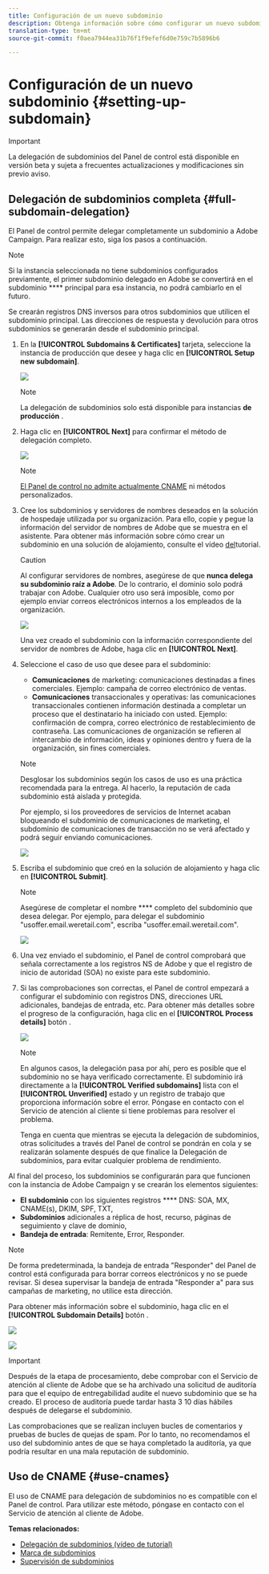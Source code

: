 ```yaml
---
title: Configuración de un nuevo subdominio
description: Obtenga información sobre cómo configurar un nuevo subdominio para las instancias de campaña
translation-type: tm+mt
source-git-commit: f0aea7944ea31b76f1f9efef6d0e759c7b5896b6

---
```



# Configuración de un nuevo subdominio {#setting-up-subdomain}

>[!IMPORTANT]
>
>La delegación de subdominios del Panel de control está disponible en versión beta y sujeta a frecuentes actualizaciones y modificaciones sin previo aviso.

## Delegación de subdominios completa {#full-subdomain-delegation}

El Panel de control permite delegar completamente un subdominio a Adobe Campaign. Para realizar esto, siga los pasos a continuación.

>[!NOTE]
>
>Si la instancia seleccionada no tiene subdominios configurados previamente, el primer subdominio delegado en Adobe se convertirá en el subdominio **** principal para esa instancia, no podrá cambiarlo en el futuro.
>
>Se crearán registros DNS inversos para otros subdominios que utilicen el subdominio principal. Las direcciones de respuesta y devolución para otros subdominios se generarán desde el subdominio principal.

1. En la **[!UICONTROL Subdomains & Certificates]** tarjeta, seleccione la instancia de producción que desee y haga clic en **[!UICONTROL Setup new subdomain]**.

   ![](assets/subdomain1.png)

   >[!NOTE]
   >
   >La delegación de subdominios solo está disponible para instancias **de producción** .

1. Haga clic en **[!UICONTROL Next]** para confirmar el método de delegación completo.

   ![](assets/subdomain3.png)

   >[!NOTE]
   >
   >[El Panel de control no admite actualmente CNAME](#use-cnames) ni métodos personalizados.

1. Cree los subdominios y servidores de nombres deseados en la solución de hospedaje utilizada por su organización. Para ello, copie y pegue la información del servidor de nombres de Adobe que se muestra en el asistente. Para obtener más información sobre cómo crear un subdominio en una solución de alojamiento, consulte el vídeo [del](https://video.tv.adobe.com/v/30175?captions=spa)tutorial.

   >[!CAUTION]
   >
   >Al configurar servidores de nombres, asegúrese de que **nunca delega su subdominio raíz a Adobe**. De lo contrario, el dominio solo podrá trabajar con Adobe. Cualquier otro uso será imposible, como por ejemplo enviar correos electrónicos internos a los empleados de la organización.

   ![](assets/subdomain4.png)

   Una vez creado el subdominio con la información correspondiente del servidor de nombres de Adobe, haga clic en **[!UICONTROL Next]**.

1. Seleccione el caso de uso que desee para el subdominio:

   * **Comunicaciones** de marketing: comunicaciones destinadas a fines comerciales. Ejemplo: campaña de correo electrónico de ventas.
   * **Comunicaciones** transaccionales y operativas: las comunicaciones transaccionales contienen información destinada a completar un proceso que el destinatario ha iniciado con usted. Ejemplo: confirmación de compra, correo electrónico de restablecimiento de contraseña. Las comunicaciones de organización se refieren al intercambio de información, ideas y opiniones dentro y fuera de la organización, sin fines comerciales.
   >[!NOTE]
   >
   >Desglosar los subdominios según los casos de uso es una práctica recomendada para la entrega. Al hacerlo, la reputación de cada subdominio está aislada y protegida.
   >
   >Por ejemplo, si los proveedores de servicios de Internet acaban bloqueando el subdominio de comunicaciones de marketing, el subdominio de comunicaciones de transacción no se verá afectado y podrá seguir enviando comunicaciones.

   ![](assets/subdomain5.png)

1. Escriba el subdominio que creó en la solución de alojamiento y haga clic en **[!UICONTROL Submit]**.

   >[!NOTE]
   >
   > Asegúrese de completar el nombre **** completo del subdominio que desea delegar. Por ejemplo, para delegar el subdominio &quot;usoffer.email.weretail.com&quot;, escriba &quot;usoffer.email.weretail.com&quot;.

   ![](assets/subdomain6.png)

1. Una vez enviado el subdominio, el Panel de control comprobará que señala correctamente a los registros NS de Adobe y que el registro de inicio de autoridad (SOA) no existe para este subdominio.

1. Si las comprobaciones son correctas, el Panel de control empezará a configurar el subdominio con registros DNS, direcciones URL adicionales, bandejas de entrada, etc. Para obtener más detalles sobre el progreso de la configuración, haga clic en el **[!UICONTROL Process details]** botón .

   ![](assets/subdomain7.png)

   >[!NOTE]
   >
   >En algunos casos, la delegación pasa por ahí, pero es posible que el subdominio no se haya verificado correctamente. El subdominio irá directamente a la **[!UICONTROL Verified subdomains]** lista con el **[!UICONTROL Unverified]** estado y un registro de trabajo que proporciona información sobre el error. Póngase en contacto con el Servicio de atención al cliente si tiene problemas para resolver el problema.
   >
   >Tenga en cuenta que mientras se ejecuta la delegación de subdominios, otras solicitudes a través del Panel de control se pondrán en cola y se realizarán solamente después de que finalice la Delegación de subdominios, para evitar cualquier problema de rendimiento.

Al final del proceso, los subdominios se configurarán para que funcionen con la instancia de Adobe Campaign y se crearán los elementos siguientes:

* **El subdominio** con los siguientes registros **** DNS: SOA, MX, CNAME(s), DKIM, SPF, TXT,
* **Subdominios** adicionales a réplica de host, recurso, páginas de seguimiento y clave de dominio,
* **Bandeja de entrada**: Remitente, Error, Responder.

>[!NOTE]
>
>De forma predeterminada, la bandeja de entrada &quot;Responder&quot; del Panel de control está configurada para borrar correos electrónicos y no se puede revisar. Si desea supervisar la bandeja de entrada &quot;Responder a&quot; para sus campañas de marketing, no utilice esta dirección.


Para obtener más información sobre el subdominio, haga clic en el **[!UICONTROL Subdomain Details]** botón .

![](assets/subdomain_details_general.png)

![](assets/subdomains_details_senderinfo.png)

>[!IMPORTANT]
>
>Después de la etapa de procesamiento, debe comprobar con el Servicio de atención al cliente de Adobe que se ha archivado una solicitud de auditoría para que el equipo de entregabilidad audite el nuevo subdominio que se ha creado. El proceso de auditoría puede tardar hasta 3 10 días hábiles después de delegarse el subdominio.
>
>Las comprobaciones que se realizan incluyen bucles de comentarios y pruebas de bucles de quejas de spam. Por lo tanto, no recomendamos el uso del subdominio antes de que se haya completado la auditoría, ya que podría resultar en una mala reputación de subdominio.

## Uso de CNAME {#use-cnames}

El uso de CNAME para delegación de subdominios no es compatible con el Panel de control. Para utilizar este método, póngase en contacto con el Servicio de atención al cliente de Adobe.

**Temas relacionados:**

* [Delegación de subdominios (vídeo de tutorial)](https://docs.adobe.com/content/help/en/campaign-learn/campaign-standard-tutorials/administrating/control-panel/subdomain-delegation.html)
* [Marca de subdominios](../../subdomains-certificates/using/subdomains-branding.md)
* [Supervisión de subdominios](../../subdomains-certificates/using/monitoring-subdomains.md)
